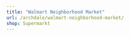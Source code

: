```yaml
---
title: "Walmart Neighborhood Market"
url: /archdale/walmart-neighborhood-market/
shop: Supermarkt
---
```

